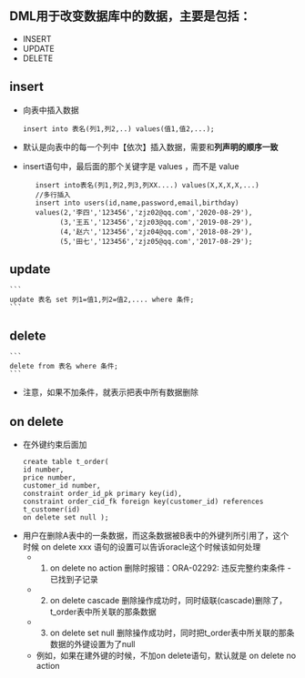 ## DML用于改变数据库中的数据，主要是包括：
- INSERT 
- UPDATE 
- DELETE

## insert
- 向表中插入数据
    ``` 
    insert into 表名(列1,列2,..) values(值1,值2,...);
    ```

- 默认是向表中的每一个列中【依次】插入数据，需要和**列声明的顺序一致**

- insert语句中，最后面的那个关键字是 values ，而不是 value
    ```
       insert into表名(列1,列2,列3,列XX....) values(X,X,X,X,...)
       //多行插入
       insert into users(id,name,password,email,birthday)
       values(2,'李四','123456','zjz02@qq.com','2020-08-29'),
             (3,'王五','123456','zjz03@qq.com','2019-08-29'),
             (4,'赵六','123456','zjz04@qq.com','2018-08-29'),
             (5,'田七','123456','zjz05@qq.com','2017-08-29');
    ```

## update 
    ```
    update 表名 set 列1=值1,列2=值2,.... where 条件;
    ```

## delete
    ```
    delete from 表名 where 条件;
    ```
- 注意，如果不加条件，就表示把表中所有数据删除


## on delete
- 在外键约束后面加
    ```
    create table t_order( 
    id number, 
    price number, 
    customer_id number, 
    constraint order_id_pk primary key(id), 
    constraint order_cid_fk foreign key(customer_id) references t_customer(id) 
    on delete set null );
    ```
- 用户在删除A表中的一条数据，而这条数据被B表中的外键列所引用了，这个时候 on delete xxx 语句的设置可以告诉oracle这个时候该如何处理
    - 1. on delete no action 删除时报错：ORA-02292: 违反完整约束条件 - 已找到子记录
    - 2. on delete cascade   删除操作成功时，同时级联(cascade)删除了，t_order表中所关联的那条数据
    - 3. on delete set null  删除操作成功时，同时把t_order表中所关联的那条数据的外键设置为了null
    - 例如，如果在建外键的时候，不加on delete语句，默认就是 on delete no action

